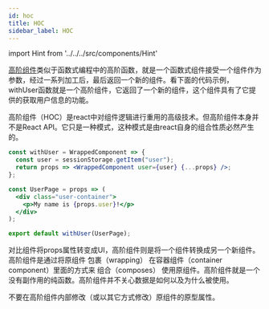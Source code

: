 ```yaml
---
id: hoc
title: HOC
sidebar_label: HOC
---
```


import Hint from '../../../src/components/Hint'

[高阶组件](https://www.reactjscn.com/docs/higher-order-components.html)类似于函数式编程中的高阶函数，就是一个函数式组件接受一个组件作为参数，经过一系列加工后，最后返回一个新的组件。看下面的代码示例，withUser函数就是一个高阶组件，它返回了一个新的组件，这个组件具有了它提供的获取用户信息的功能。

高阶组件（HOC）是react中对组件逻辑进行重用的高级技术。但高阶组件本身并不是React API。它只是一种模式，这种模式是由react自身的组合性质必然产生的。

```jsx
const withUser = WrappedComponent => {
  const user = sessionStorage.getItem("user");
  return props => <WrappedComponent user={user} {...props} />;
};

const UserPage = props => (
  <div class="user-container">
    <p>My name is {props.user}!</p>
  </div>
);

export default withUser(UserPage);
```

对比组件将props属性转变成UI，高阶组件则是将一个组件转换成另一个新组件。高阶组件是通过将原组件 包裹（wrapping） 在容器组件（container component）里面的方式来 组合（composes） 使用原组件。高阶组件就是一个没有副作用的纯函数。高阶组件并不关心数据是如何以及为什么被使用。

<Hint type="must">不要在高阶组件内部修改（或以其它方式修改）原组件的原型属性。</Hint>






